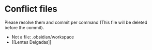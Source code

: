 # Conflict files
Please resolve them and commit per command (This file will be deleted before the commit).
- Not a file: .obsidian/workspace
- [[Lentes Delgadas]]
